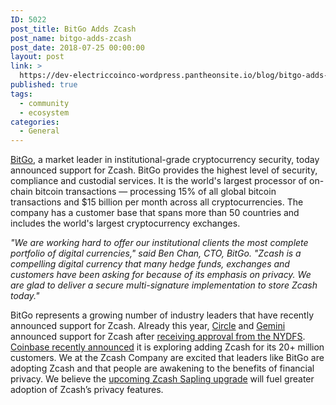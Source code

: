 ```yaml
---
ID: 5022
post_title: BitGo Adds Zcash
post_name: bitgo-adds-zcash
post_date: 2018-07-25 00:00:00
layout: post
link: >
  https://dev-electriccoinco-wordpress.pantheonsite.io/blog/bitgo-adds-zcash/
published: true
tags:
  - community
  - ecosystem
categories:
  - General
---
```

<p><a href="https://www.bitgo.com">BitGo</a>, a market leader in institutional-grade cryptocurrency security, today announced support for Zcash. BitGo provides the highest level of security, compliance and custodial services. It is the world's largest processor of on-chain bitcoin transactions — processing 15% of all global bitcoin transactions and $15 billion per month across all cryptocurrencies. The company has a customer base that spans more than 50 countries and includes the world's largest cryptocurrency exchanges.</p>
<p><em>"We are working hard to offer our institutional clients the most complete portfolio of digital currencies," said Ben Chan, CTO, BitGo. "Zcash is a compelling digital currency that many hedge funds, exchanges and customers have been asking for because of its emphasis on privacy. We are glad to deliver a secure multi-signature implementation to store Zcash today."</em></p>
<p>BitGo represents a growing number of industry leaders that have recently announced support for Zcash. Already this year, <a href="/blog/hello-circle/">Circle</a> and <a href="/blog/gemini-announces-support-for-zcash/">Gemini</a> announced support for Zcash after <a href="https://www.dfs.ny.gov/about/press/pr1805141.htm">receiving approval from the NYDFS</a>. <a href="/blog/coinbase-exploring-zcash/">Coinbase recently announced</a> it is exploring adding Zcash for its 20+ million customers. We at the Zcash Company are excited that leaders like BitGo are adopting Zcash and that people are awakening to the benefits of financial privacy. We believe the <a href="/blog/whats-new-in-sapling/">upcoming Zcash Sapling upgrade</a> will fuel greater adoption of Zcash’s privacy features.</p>
